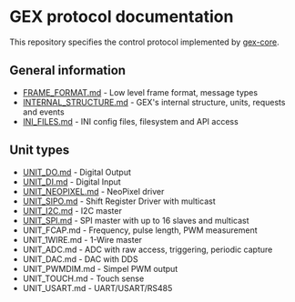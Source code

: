 # GEX protocol documentation

This repository specifies the control protocol implemented by [gex-core](https://github.com/gexpander/gex-core).

## General information

- [FRAME_FORMAT.md](FRAME_FORMAT.md) - Low level frame format, message types
- [INTERNAL_STRUCTURE.md](INTERNAL_STRUCTURE.md) - GEX's internal structure, units, requests and events
- [INI_FILES.md](INI_FILES.md) - INI config files, filesystem and API access

## Unit types

- [UNIT_DO.md](UNIT_DO.md) - Digital Output
- [UNIT_DI.md](UNIT_DI.md) - Digital Input
- [UNIT_NEOPIXEL.md](UNIT_NEOPIXEL.md) - NeoPixel driver
- [UNIT_SIPO.md](UNIT_SIPO.md) - Shift Register Driver with multicast
- [UNIT_I2C.md](UNIT_I2C.md) - I2C master
- [UNIT_SPI.md](UNIT_SPI.md) - SPI master with up to 16 slaves and multicast
- UNIT_FCAP.md - Frequency, pulse length, PWM measurement
- UNIT_1WIRE.md - 1-Wire master
- UNIT_ADC.md - ADC with raw access, triggering, periodic capture
- UNIT_DAC.md - DAC with DDS
- UNIT_PWMDIM.md - Simpel PWM output
- UNIT_TOUCH.md - Touch sense
- UNIT_USART.md - UART/USART/RS485
